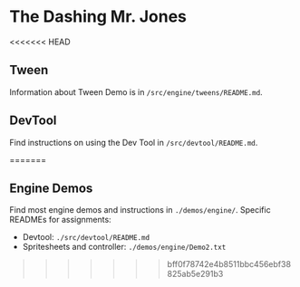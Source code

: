 # The Dashing Mr. Jones

<<<<<<< HEAD
## Tween
Information about Tween Demo is in `/src/engine/tweens/README.md`.

## DevTool
Find instructions on using the Dev Tool in `/src/devtool/README.md`.

=======
## Engine Demos
Find most engine demos and instructions in `./demos/engine/`. Specific READMEs for assignments:

- Devtool: `./src/devtool/README.md`
- Spritesheets and controller: `./demos/engine/Demo2.txt`
>>>>>>> bff0f78742e4b8511bbc456ebf38825ab5e291b3
